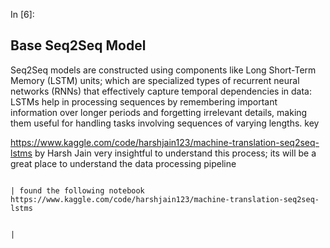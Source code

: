 In [6]:

## Base Seq2Seq Model

Seq2Seq models are constructed using components like Long Short-Term Memory (LSTM) units; which are specialized types of recurrent neural networks (RNNs) that effectively capture temporal dependencies in data: LSTMs help in processing sequences by remembering important information over longer periods and forgetting irrelevant details, making them useful for handling tasks involving sequences of varying lengths. key

<!-- image -->

https://www.kaggle.com/code/harshjain123/machine-translation-seq2seq-lstms by Harsh Jain very insightful to understand this process; its will be a great place to understand the data processing pipeline

```
                                                                                                                                                                                                        | found the following notebook https://www.kaggle.com/code/harshjain123/machine-translation-seq2seq-lstms
                                                                                                                                                                                                       
                                                                                                                                                                                                       |
```